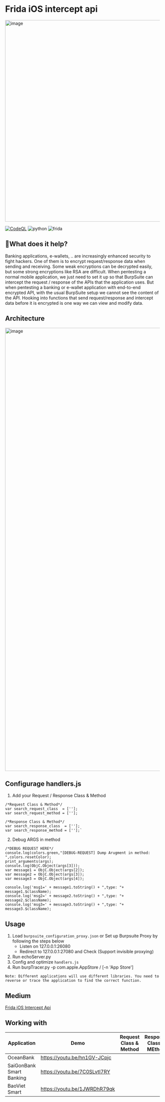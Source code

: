 # Frida iOS intercept api 
<img width="655" alt="image" src="https://user-images.githubusercontent.com/31820707/148044919-9f1440cb-e3b1-40d1-adbc-5b7f03306df2.png">

[![CodeQL](https://github.com/noobpk/frida-ios-intercept-api/actions/workflows/codeql-analysis.yml/badge.svg?branch=main)](https://github.com/noobpk/frida-ios-intercept-api/actions/workflows/codeql-analysis.yml)
![python](https://img.shields.io/badge/python-3.x-blue)
![frida](https://img.shields.io/badge/frida-15.x-orange)

## 📍What does it help?
Banking applications, e-wallets, .. are increasingly enhanced security to fight hackers. One of them is to encrypt request/response data when sending and receiving. Some weak encryptions can be decrypted easily, but some strong encryptions like RSA are difficult.
When pentesting a normal mobile application, we just need to set it up so that BurpSuite can intercept the request / response of the APIs that the application uses. But when pentesting a banking or e-wallet application with end-to-end encrypted API, with the usual BurpSuite setup we cannot see the content of the API.
Hooking into functions that send request/response and intercept data before it is encrypted is one way we can view and modify data.

## Architecture

<img width="1440" alt="image" src="https://user-images.githubusercontent.com/31820707/156509245-163d4877-3bcd-423f-adbe-0edc9e1bf43a.png">

## Configurage handlers.js
1. Add your Request / Response Class & Method
```
/*Request Class & Method*/
var search_request_class  = [''];
var search_request_method = [''];

/*Response Class & Method*/
var search_response_class  = [''];
var search_response_method = [''];`
```
2. Debug ARGS in method
```
/*DEBUG REQUEST HERE*/
console.log(colors.green,"[DEBUG-REQUEST] Dump Arugment in method: ",colors.resetColor);
print_arguments(args);
console.log(ObjC.Object(args[3]));
var message1 = ObjC.Object(args[2]);
var message2 = ObjC.Object(args[3]);
var message3 = ObjC.Object(args[4]);

console.log('msg1=' + message1.toString() + ",type: "+ message1.$className);
console.log('msg2=' + message2.toString() + ",type: "+ message2.$className);
console.log('msg3=' + message3.toString() + ",type: "+ message3.$className);
```

## Usage
 1. Load `burpsuite_configuration_proxy.json` or Set up Burpsuite Proxy by following the steps below
     - Listen on 127.0.0.1:26080
     - Redirect to 127.0.0.1:27080 and Check (Support invisible proxying)
 1. Run echoServer.py
 1. Config and optimize `handlers.js`
 1. Run burpTracer.py -p com.apple.AppStore / [-n 'App Store']

`Note: Different applications will use different libraries. You need to reverse or trace the application to find the correct function.`

## Medium 
[Frida iOS Intercept Api](https://medium.com/p/a5c4ef22a093)

## Working with
|Application|Demo|Request Class & Method|Response Class & MEthod|
|-----------|----|----------------------|-----------------------|
|OceanBank|https://youtu.be/hn1GV-JCpjc|||
|SaiGonBank Smart Banking|https://youtu.be/7C0SLvtI7RY|||
|BaoViet Smart|https://youtu.be/1JWRDhR79qk|||
